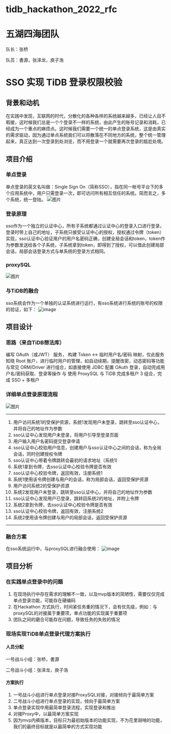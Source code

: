 # tidb_hackathon_2022_rfc

# 五湖四海团队

队长：张桥 

队员：書源，张泽龙，庾子浩

# SSO 实现 TiDB 登录权限校验

## 背景和动机

在实践中发现，互联网的时代，分散化的各种各样的系统越来越多，已经让人目不暇接，这时候我们总是一个个登录不一样的系统，由此产生的账号记录和消耗，已经成为一个重点的麻烦点。这时候我们需要一个统一的单点登录系统，这是由真实的需求驱动，因为通过单点系统我们可以将散落在不同地方的系统，整个统一管理起来，真正达到一次登录到处浏览，而不用登录一个就需要再次登录的尴尬处境。


## 项目介绍

### 单点登录

  单点登录的英文名叫做：Single Sign On（简称SSO），指在同一帐号平台下的多个应用系统中，用户只需登录一次，即可访问所有相互信任的系统。简而言之，多个系统，统一登陆。
  ![图片](https://img-blog.csdnimg.cn/f3f815973ee34efcaf3b99a70ebca2a6.png)

### 登录原理

sso作为一个独立的认证中心，所有子系统都通过认证中心的登录入口进行登录，登录时带上自己的地址，子系统只接受认证中心的授权，授权通过令牌（token）实现，sso认证中心验证用户的用户名密码正确，创建全局会话和token，token作为参数发送给各个子系统，子系统拿到token，即得到了授权，可以借此创建局部会话，局部会话登录方式与单系统的登录方式相同。

### proxySQL

![图片](https://download.pingcap.com/images/docs-cn/develop/proxysql_config_flow.png)

### 与TiDB的融合

sso系统会作为一个单独的认证系统进行运行，有sso系统进行系统的账号的权限的验证，如下：
![image](https://user-images.githubusercontent.com/40740009/195037555-67f32e85-f3f4-4a03-936e-6df1746d2c37.png)


## 项目设计

### 思路（来自TiDB想法库）

编写 OAuth（或JWT） 服务， 构建 Token <-> 临时用户名/密码 映射，仅此服务知晓 Root 账户，进行临时用户的管理，如自动续期，提醒改密，动态密码等功能 与常见 ORM/Driver 进行组合，如直接使用 JDBC 配置 OAuth 登录，自动完成用户名/密码获取、登录等操作 与 使用 ProxySQL 与 TiDB 完成多租户 3 组合，完成 SSO + 多租户

### 详细单点登录原理流程

![图片](https://img-blog.csdnimg.cn/0cd6407fe18740d7818abc576b36d684.png)

---

1. 用户访问系统1的受保护资源，系统1发现用户未登录，跳转至sso认证中心，并将自己的地址作为参数
2. sso认证中心发现用户未登录，将用户引导至登录页面
3. 用户输入用户名密码提交登录申请
4. sso认证中心校验用户信息，创建用户与sso认证中心之间的会话，称为全局会话，同时创建授权令牌
5. sso认证中心带着令牌跳转会最初的请求地址（系统1)
6. 系统1拿到令牌，去sso认证中心校验令牌是否有效
7. sso认证中心校验令牌，返回有效，注册系统1
8. 系统1使用该令牌创建与用户的会话，称为局部会话，返回受保护资源
9. 用户访问系统2的受保护资源
10. 系统2发现用户未登录，跳转至sso认证中心，并将自己的地址作为参数
11. sso认证中心发现用户已登录，跳转回系统2的地址，并附上令牌
12. 系统2拿到令牌，去sso认证中心校验令牌是否有效
13. sso认证中心校验令牌，返回有效，注册系统2
14. 系统2使用该令牌创建与用户的局部会话，返回受保护资源 

---

### 融合方案

在sso系统运行中，与proxySQL进行融合使用：
![image](https://user-images.githubusercontent.com/40740009/195037555-67f32e85-f3f4-4a03-936e-6df1746d2c37.png)

## 项目分析

### 在实践单点登录中的问题

1. 在现场执行中存在需求的理解不一致，以及mvp版本的简陋性，需要仅仅完成单点登录功能，可能存在硬编码
2. 在Hackathon 方式执行，时间紧任务重的情况下，会有优先级，例如：与proxySQL的对接属于重要项，单点功能的实现属于重要项
3. 团队之间的磨合可能存在问题，导致任务的失败的情况



### 现场实现TiDB单点登录代理方案执行

#### 人员分配

一号战斗小组：张桥，書源

二号战斗小组：张泽龙，庾子浩

#### 方案执行

1. 一号战斗小组进行单点登录对接ProxySQL对接，对接倾向于最简单方案
2.  二号战斗小组进行单点登录的实现，倾向于最简单方案
3.  单点登录实现中用最简单登录流程，实现登录和推出
4. 对接Proxy中，以最简单方案实现
5. 因为mvp内裤版本，目标只为最初始版本的功能实现，不为花里胡哨的功能，我们的最终目标就是以最简单的方式实现功能





